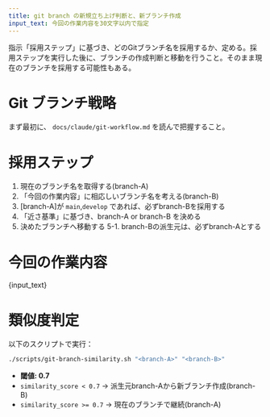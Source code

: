 ```yaml
---
title: git branch の新規立ち上げ判断と、新ブランチ作成
input_text: 今回の作業内容を30文字以内で指定
---
```

指示「採用ステップ」に基づき、どのGitブランチ名を採用するか、定める。採用ステップを実行した後に、ブランチの作成判断と移動を行うこと。そのまま現在のブランチを採用する可能性もある。

# Git ブランチ戦略
まず最初に、 `docs/claude/git-workflow.md` を読んで把握すること。 

# 採用ステップ

1. 現在のブランチ名を取得する(branch-A)
2. 「今回の作業内容」に相応しいブランチ名を考える(branch-B)
3. [branch-A]が `main`,`develop` であれば、必ずbranch-Bを採用する
4. 「近さ基準」に基づき、branch-A or branch-B を決める
5. 決めたブランチへ移動する
5-1. branch-Bの派生元は、必ずbranch-Aとする

# 今回の作業内容
{input_text}

# 類似度判定

以下のスクリプトで実行：

```bash
./scripts/git-branch-similarity.sh "<branch-A>" "<branch-B>"
```

- **閾値: 0.7**
- `similarity_score < 0.7` → 派生元branch-Aから新ブランチ作成(branch-B)
- `similarity_score >= 0.7` → 現在のブランチで継続(branch-A)
